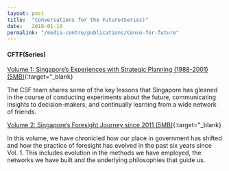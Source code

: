 ```yaml
---
layout: post
title:  "Conversations for the Future(Series)"
date:   2018-01-10
permalink: "/media-centre/publications/Convo-for-future"
---
```


#### **CFTF(Series)**

[Volume 1: Singapore’s Experiences with Strategic Planning (1988-2001) (5MB)](/files/media-centre/publications/conversations-for-the-future.pdf){:target="_blank}

The CSF team shares some of the key lessons that Singapore has gleaned in the course of conducting experiments about the future, communicating insights to decision-makers, and continually learning from a wide network of friends.

[Volume 2: Singapore’s Foresight Journey since 2011 (5MB)](/files/media-centre/publications/conversations_vol2-publication-web.pdf){:target="_blank}

In this volume, we have chronicled how our place in government has shifted and how the practice of foresight has evolved in the past six years since Vol. 1. This includes evolution in the methods we have employed, the networks we have built and the underlying philosophies that guide us.

